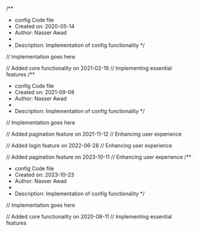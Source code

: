 /**
 * config Code file
 * Created on: 2020-05-14
 * Author: Nasser Awad
 *
 * Description: Implementation of config functionality
 */
 
// Implementation goes here


// Added core functionality on 2021-02-19
// Implementing essential features
/**
 * config Code file
 * Created on: 2021-09-08
 * Author: Nasser Awad
 *
 * Description: Implementation of config functionality
 */
 
// Implementation goes here


// Added pagination feature on 2021-11-12
// Enhancing user experience

// Added login feature on 2022-06-28
// Enhancing user experience

// Added pagination feature on 2023-10-11
// Enhancing user experience
/**
 * config Code file
 * Created on: 2023-10-23
 * Author: Nasser Awad
 *
 * Description: Implementation of config functionality
 */
 
// Implementation goes here


// Added core functionality on 2020-08-11
// Implementing essential features

